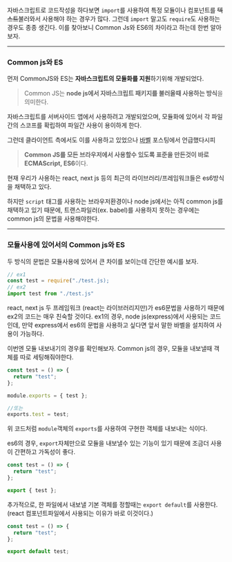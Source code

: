 자바스크립트로 코드작성을 하다보면 `import`를 사용하여 특정 모듈이나 컴포넌트를 ~~텍스트~~불러와서 사용해야 하는 경우가 많다. 그런데 `import` 말고도 `require`도 사용하는 경우도 종종 생긴다.
이를 찾아보니 Common Js와 ES6의 차이라고 하는데 한번 알아보자.

---

### Common js와 ES

먼저 CommonJS와 ES는 **자바스크립트의 모듈화를 지원**하기위해 개발되었다.

> Common JS는 **node js에서 자바스크립트 패키지를 불러올때 사용하는 방식**을 의미한다.

자바스크립트를 서버사이드 앱에서 사용하려고 개발되었으며, 모듈화에 있어서 각 파일간의 스코프를 확립하여 파일간 사용이 용이하게 한다.

그런데 클라이언트 측에서도 이를 사용하고 있었으나 [바벨](https://velog.io/@cnffjd95/Babel) 포스팅에서 언급했다시피

> **Common JS를 모든 브라우저에서 사용할수 있도록 표준을 만든것이 바로 ECMAScript, ES6**이다.

현재 우리가 사용하는 react, next js 등의 최근의 라이브러리/프레임워크들은 es6방식을 채택하고 있다.

하지만 `script` 태그를 사용하는 브라우저환경이나 node js에서는 아직 common js를 채택하고 있기 때문에, 트랜스파일러(ex. babel)를 사용하지 못하는 경우에는 common js의 문법을 사용해야한다.

---

### 모듈사용에 있어서의 Common js와 ES

두 방식의 문법은 모듈사용에 있어서 큰 차이를 보이는데 간단한 예시를 보자.

```javascript
// ex1
const test = require("./test.js);
// ex2
import test from "./test.js"
```

react, next js 두 프레임워크 (react는 라이브러리지만)가 es6문법을 사용하기 때문에 ex2의 코드는 매우 친숙할 것이다. ex1의 경우, node js(express)에서 사용되는 코드인데, 만약 express에서 es6의 문법을 사용하고 싶다면 앞서 말한 바벨을 설치하여 사용이 가능하다.

이번엔 모듈 내보내기의 경우를 확인해보자.
Common js의 경우, 모듈을 내보낼때 객체를 따로 세팅해줘야한다.

```javascript
const test = () => {
  return "test";
};

module.exports = { test };

//또는
exports.test = test;
```

위 코드처럼 `module`객체의 `exports`를 사용하여 구현한 객체를 내보내는 식이다.

es6의 경우, `export`자체만으로 모듈을 내보낼수 있는 기능이 있기 때문에 조금더 사용이 간편하고 가독성이 좋다.

```javascript
const test = () => {
  return "test";
};

export { test };
```

추가적으로, 한 파일에서 내보낼 기본 객체를 정할때는 `export default`를 사용한다. (react 컴포넌트파일에서 사용되는 이유가 바로 이것이다.)

```javascript
const test = () => {
  return "test";
};

export default test;
```
